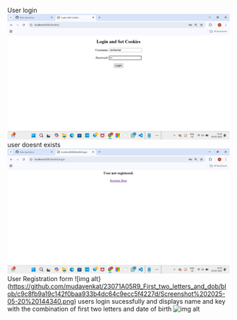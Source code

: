 User login
![img alt](https://github.com/mudavenkat/23071A05R9_First_two_letters_and_dob/blob/ced96b904dadea83b9d86c18bb2c29855c695438/Screenshot%202025-05-20%20144151.png)
user doesnt exists
![img alt](https://github.com/mudavenkat/23071A05R9_First_two_letters_and_dob/blob/9df6ff4ada85a8b1b5cd31e79b64c32154cf486e/Screenshot%202025-05-20%20144208.png)
User Registration form
![img alt}(https://github.com/mudavenkat/23071A05R9_First_two_letters_and_dob/blob/c9c8fb9a19c142f0baa933b4dc64c9ecc5f4227d/Screenshot%202025-05-20%20144340.png)
users login sucessfully and displays name and key with the combination of first two letters and date of birth
![img alt]()

